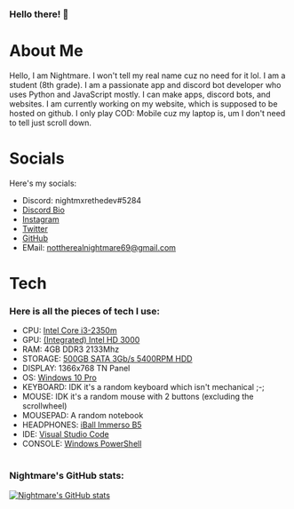 ### Hello there! 👋

# About Me

Hello, I am Nightmare. I won't tell my real name cuz no need for it lol. I am a student (8th grade). I am a passionate app and discord bot developer who uses Python and JavaScript mostly. I can make apps, discord bots, and websites. I am currently working on my website, which is supposed to be hosted on github. I only play COD: Mobile cuz my laptop is, um I don't need to tell just scroll down.

# Socials

Here's my socials:

- Discord: nightmxrethedev#5284
- [Discord Bio](https://discord.bio/Nightmare69)
- [Instagram](https://instagram.com/meiznightmare)
- [Twitter](https://twitter.com/dafakeNightmare)
- [GitHub](https://github.com/nightmxrethedev)
- EMail: nottherealnightmare69@gmail.com

# Tech

### Here is all the pieces of tech I use:
- CPU: [Intel Core i3-2350m](https://ark.intel.com/content/www/us/en/ark/products/53438/intel-core-i3-2350m-processor-3m-cache-2-30-ghz.html)
- GPU: [(Integrated) Intel HD 3000](https://www.notebookcheck.net/Intel-HD-Graphics-3000.37948.0.html)
- RAM: 4GB DDR3 2133Mhz
- STORAGE: [500GB SATA 3Gb/s 5400RPM HDD](https://www.amazon.in/Toshiba-2-5-inch-Laptop-5400rpm-MQ01ABD050V/dp/B0100ZM5QG/ref=sr_1_5?dchild=1&keywords=wd+blue+500gb+sata+3gbs+5400rpm+hdd&qid=1623033694&sr=8-5)
- DISPLAY: 1366x768 TN Panel
- OS: [Windows 10 Pro](https://www.microsoft.com/en-in/d/windows-10-pro/df77x4d43rkt?activetab=pivot%3aoverviewtab)
- KEYBOARD: IDK it's a random keyboard which isn't mechanical ;-;
- MOUSE: IDK it's a random mouse with 2 buttons (excluding the scrollwheel)
- MOUSEPAD: A random notebook
- HEADPHONES: [iBall Immerso B5](https://www.iball.co.in/Product/Technology-Accessories/Headsets/Clarity-Headsets/Immerso-B5/61545)
- IDE: [Visual Studio Code](https://code.visualstudio.com)
- CONSOLE: [Windows PowerShell](https://docs.microsoft.com/en-us/powershell/scripting/overview?view=powershell-7.1)

# 

### Nightmare's GitHub stats:

[![Nightmare's GitHub stats](https://github-readme-stats.vercel.app/api?username=nightmxre69)](https://github.com/anuraghazra/github-readme-stats)
